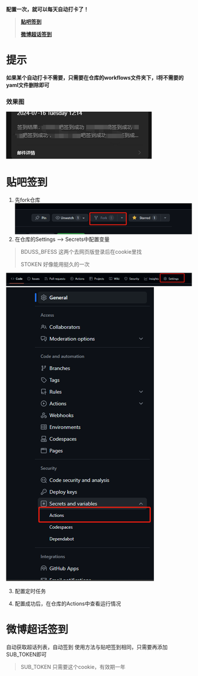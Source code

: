 **配置一次，就可以每天自动打卡了！**
> 
> **[贴吧签到](#贴吧签到)**
> 
> **[微博超话签到](#微博超话签到)**

# 提示
**如果某个自动打卡不需要，只需要在仓库的workflows文件夹下，l将不需要的yaml文件删除即可**


### 效果图
![result_img.png](utils/help_img/result_img.png)

# 贴吧签到

1. 先fork仓库
   ![fork_img.png](utils/help_img/fork_img.png)
2. 在仓库的Settings --> Secrets中配置变量

> BDUSS_BFESS 这两个去网页版登录后在cookie里找
> 
> STOKEN      好像能用挺久的一次

![seetings_img.png](utils/help_img/seetings_img.png)
![action_img.png](utils/help_img/action_img.png)

3. 配置定时任务

4. 配置成功后，在仓库的Actions中查看运行情况

# 微博超话签到
   
   自动获取超话列表，自动签到
   使用方法与贴吧签到相同，只需要再添加SUB_TOKEN即可
> SUB_TOKEN 只需要这个cookie，有效期一年















































